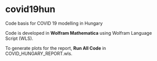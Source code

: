 # covid19hun
Code basis for COVID 19 modelling in Hungary

Code is developed in **Wolfram Mathematica** using Wolfram Language Script (WLS). 

To generate plots for the report, **Run All Code** in COVID_HUNGARY_REPORT.wls.
